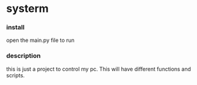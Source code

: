 # systerm
### install
open the main.py file to run

### description
this is just a project to control my pc. This will have different functions and scripts.